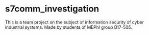 # s7comm_investigation
This is a team project on the subject of information security of cyber industrial systems. Made by students of MEPhI group B17-505.
